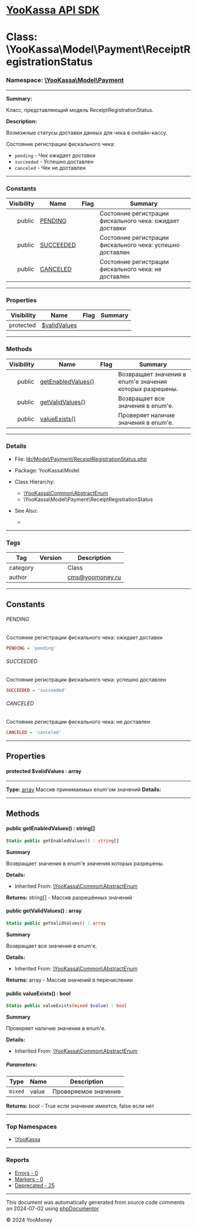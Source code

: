 # [YooKassa API SDK](../home.md)

# Class: \YooKassa\Model\Payment\ReceiptRegistrationStatus
### Namespace: [\YooKassa\Model\Payment](../namespaces/yookassa-model-payment.md)
---
**Summary:**

Класс, представляющий модель ReceiptRegistrationStatus.

**Description:**

Возможные статусы доставки данных для чека в онлайн-кассу.

Состояние регистрации фискального чека:
- `pending` - Чек ожидает доставки
- `succeeded` - Успешно доставлен
- `canceled` - Чек не доставлен

---
### Constants
| Visibility | Name | Flag | Summary |
| ----------:| ---- | ---- | ------- |
| public | [PENDING](../classes/YooKassa-Model-Payment-ReceiptRegistrationStatus.md#constant_PENDING) |  | Состояние регистрации фискального чека: ожидает доставки |
| public | [SUCCEEDED](../classes/YooKassa-Model-Payment-ReceiptRegistrationStatus.md#constant_SUCCEEDED) |  | Состояние регистрации фискального чека: успешно доставлен |
| public | [CANCELED](../classes/YooKassa-Model-Payment-ReceiptRegistrationStatus.md#constant_CANCELED) |  | Состояние регистрации фискального чека: не доставлен |

---
### Properties
| Visibility | Name | Flag | Summary |
| ----------:| ---- | ---- | ------- |
| protected | [$validValues](../classes/YooKassa-Model-Payment-ReceiptRegistrationStatus.md#property_validValues) |  |  |

---
### Methods
| Visibility | Name | Flag | Summary |
| ----------:| ---- | ---- | ------- |
| public | [getEnabledValues()](../classes/YooKassa-Common-AbstractEnum.md#method_getEnabledValues) |  | Возвращает значения в enum'е значения которых разрешены. |
| public | [getValidValues()](../classes/YooKassa-Common-AbstractEnum.md#method_getValidValues) |  | Возвращает все значения в enum'e. |
| public | [valueExists()](../classes/YooKassa-Common-AbstractEnum.md#method_valueExists) |  | Проверяет наличие значения в enum'e. |

---
### Details
* File: [lib/Model/Payment/ReceiptRegistrationStatus.php](../../lib/Model/Payment/ReceiptRegistrationStatus.php)
* Package: YooKassa\Model
* Class Hierarchy: 
  * [\YooKassa\Common\AbstractEnum](../classes/YooKassa-Common-AbstractEnum.md)
  * \YooKassa\Model\Payment\ReceiptRegistrationStatus

* See Also:
  * [](https://yookassa.ru/developers/api)

---
### Tags
| Tag | Version | Description |
| --- | ------- | ----------- |
| category |  | Class |
| author |  | cms@yoomoney.ru |

---
## Constants
<a name="constant_PENDING" class="anchor"></a>
###### PENDING
Состояние регистрации фискального чека: ожидает доставки

```php
PENDING = 'pending'
```


<a name="constant_SUCCEEDED" class="anchor"></a>
###### SUCCEEDED
Состояние регистрации фискального чека: успешно доставлен

```php
SUCCEEDED = 'succeeded'
```


<a name="constant_CANCELED" class="anchor"></a>
###### CANCELED
Состояние регистрации фискального чека: не доставлен

```php
CANCELED = 'canceled'
```



---
## Properties
<a name="property_validValues"></a>
#### protected $validValues : array
---
**Type:** <a href="../array"><abbr title="array">array</abbr></a>
Массив принимаемых enum&#039;ом значений
**Details:**



---
## Methods
<a name="method_getEnabledValues" class="anchor"></a>
#### public getEnabledValues() : string[]

```php
Static public getEnabledValues() : string[]
```

**Summary**

Возвращает значения в enum'е значения которых разрешены.

**Details:**
* Inherited From: [\YooKassa\Common\AbstractEnum](../classes/YooKassa-Common-AbstractEnum.md)

**Returns:** string[] - Массив разрешённых значений


<a name="method_getValidValues" class="anchor"></a>
#### public getValidValues() : array

```php
Static public getValidValues() : array
```

**Summary**

Возвращает все значения в enum'e.

**Details:**
* Inherited From: [\YooKassa\Common\AbstractEnum](../classes/YooKassa-Common-AbstractEnum.md)

**Returns:** array - Массив значений в перечислении


<a name="method_valueExists" class="anchor"></a>
#### public valueExists() : bool

```php
Static public valueExists(mixed $value) : bool
```

**Summary**

Проверяет наличие значения в enum'e.

**Details:**
* Inherited From: [\YooKassa\Common\AbstractEnum](../classes/YooKassa-Common-AbstractEnum.md)

##### Parameters:
| Type | Name | Description |
| ---- | ---- | ----------- |
| <code lang="php">mixed</code> | value  | Проверяемое значение |

**Returns:** bool - True если значение имеется, false если нет



---

### Top Namespaces

* [\YooKassa](../namespaces/yookassa.md)

---

### Reports
* [Errors - 0](../reports/errors.md)
* [Markers - 0](../reports/markers.md)
* [Deprecated - 25](../reports/deprecated.md)

---

This document was automatically generated from source code comments on 2024-07-02 using [phpDocumentor](http://www.phpdoc.org/)

&copy; 2024 YooMoney